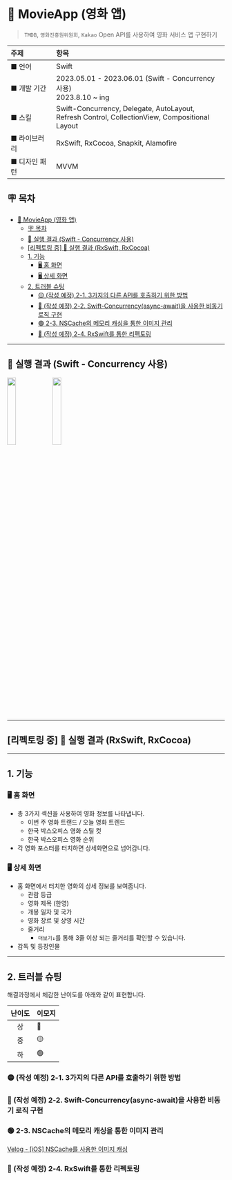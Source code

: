 # 🎥 MovieApp (영화 앱)
> `TMDB`, `영화진흥원위원회`, `Kakao` Open API를 사용하여 영화 서비스 앱 구현하기

| 주제 | 항목 |
|:--|:--|
| ■ 언어 | Swift |
| ■ 개발 기간 | 2023.05.01 - 2023.06.01 (Swift - Concurrency 사용) <br/> 2023.8.10 ~ ing |
| ■ 스킬 | Swift-Concurrency, Delegate, AutoLayout, <br/> Refresh Control, CollectionView, Compositional Layout|
| ■ 라이브러리 | RxSwift, RxCocoa, Snapkit, Alamofire |
| ■ 디자인 패턴 | MVVM |

## 🪧 목차

- [🎥 MovieApp (영화 앱)](#-movieapp-영화-앱)
  - [🪧 목차](#-목차)
  - [📱 실행 결과 (Swift - Concurrency 사용)](#-실행-결과-swift---concurrency-사용)
  - [\[리펙토링 중\] 📱 실행 결과 (RxSwift, RxCocoa)](#리펙토링-중--실행-결과-rxswift-rxcocoa)
  - [1. 기능](#1-기능)
    - [🖥️ 홈 화면](#️-홈-화면)
    - [🖥️ 상세 화면](#️-상세-화면)
  - [2. 트러블 슈팅](#2-트러블-슈팅)
    - [🟡 (작성 예정) 2-1. 3가지의 다른 API를 호출하기 위한 방법](#-작성-예정-2-1-3가지의-다른-api를-호출하기-위한-방법)
    - [🔴 (작성 예정) 2-2. Swift-Concurrency(async-await)을 사용한 비동기 로직 구현](#-작성-예정-2-2-swift-concurrencyasync-await을-사용한-비동기-로직-구현)
    - [🟢 2-3. NSCache의 메모리 캐싱을 통한 이미지 관리](#-2-3-nscache의-메모리-캐싱을-통한-이미지-관리)
    - [🔴 (작성 예정) 2-4. RxSwift를 통한 리펙토링](#-작성-예정-2-4-rxswift를-통한-리펙토링)





---

## 📱 실행 결과 (Swift - Concurrency 사용)

<p float="left>

<img src = "https://user-images.githubusercontent.com/92699723/283096188-a476854a-dae9-4aa2-b6ce-ace796037712.png" width = 20%>
<img src = "https://user-images.githubusercontent.com/92699723/283096095-1d768102-f615-471f-96c2-0950daba1092.png" width = 20%>
<img src = "https://user-images.githubusercontent.com/92699723/283096116-72098cf3-5470-4df6-a370-f695e210b7fd.jpeg" width = 20%>

</p>

---

## [리펙토링 중] 📱 실행 결과 (RxSwift, RxCocoa)

---

## 1. 기능
### 🖥️ 홈 화면
- 총 3가지 섹션을 사용하여 영화 정보를 나타냅니다.
  - 이번 주 영화 트랜드 / 오늘 영화 트렌드
  - 한국 박스오피스 영화 스틸 컷
  - 한국 박스오피스 영화 순위
- 각 영화 포스터를 터치하면 상세화면으로 넘어갑니다.

### 🖥️ 상세 화면
- 홈 화면에서 터치한 영화의 상세 정보를 보여줍니다.
  - 관람 등급 
  - 영화 제목 (한영)
  - 개봉 일자 및 국가
  - 영화 장르 및 상영 시간
  - 줄거리
    - `더보기↓`를 통해 3줄 이상 되는 줄거리를 확인할 수 있습니다.
- 감독 및 등장인물

--- 

## 2. 트러블 슈팅

해결과정에서 체감한 난이도를 아래와 같이 표현합니다.

|난이도|이모지|
|:---:|:---|
|상|🔴|
|중|🟡|
|하|🟢|

### 🟡 (작성 예정) 2-1. 3가지의 다른 API를 호출하기 위한 방법
### 🔴 (작성 예정) 2-2. Swift-Concurrency(async-await)을 사용한 비동기 로직 구현
### 🟢 2-3. NSCache의 메모리 캐싱을 통한 이미지 관리

[Velog - [iOS] NSCache를 사용한 이미지 캐싱](https://velog.io/@jaonlee0223/iOS-NSCache%EB%A5%BC-%EC%82%AC%EC%9A%A9%ED%95%9C-%EC%9D%B4%EB%AF%B8%EC%A7%80-%EC%BA%90%EC%8B%B1)

### 🔴 (작성 예정) 2-4. RxSwift를 통한 리펙토링
